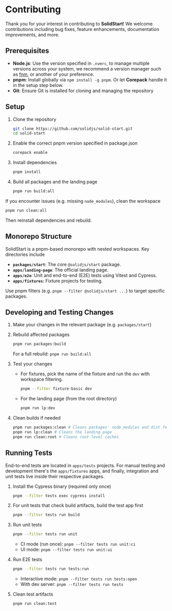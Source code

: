 # Contributing

Thank you for your interest in contributing to **SolidStart**! We welcome contributions including bug fixes, feature enhancements, documentation improvements, and more.

## Prerequisites

- **Node.js**: Use the version specified in `.nvmrc`, to manage multiple versions across your system, we recommend a version manager such as [fnm](https://github.com/Schniz/fnm), or another of your preference.
- **pnpm**: Install globally via `npm install -g pnpm`. Or let **Corepack** handle it in the setup step below.
- **Git**: Ensure Git is installed for cloning and managing the repository

## Setup

1. Clone the repository

   ```bash
   git clone https://github.com/solidjs/solid-start.git
   cd solid-start
   ```

2. Enable the correct pnpm version specified in package.json

   ```bash
   corepack enable
   ```

3. Install dependencies

   ```bash
   pnpm install
   ```

4. Build all packages and the landing page
   ```bash
   pnpm run build:all
   ```

If you encounter issues (e.g. missing `node_modules`), clean the workspace

```bash
pnpm run clean:all
```

Then reinstall dependencies and rebuild.

## Monorepo Structure

SolidStart is a pnpm-based monorepo with nested workspaces. Key directories include

- **`packages/start`**: The core `@solidjs/start` package.
- **`apps/landing-page`**: The official landing page.
- **`apps/e2e`**: Unit and end-to-end (E2E) tests using Vitest and Cypress.
- **`apps/fixtures`**: Fixture projects for testing.

Use pnpm filters (e.g. `pnpm --filter @solidjs/start ...`) to target specific packages.

## Developing and Testing Changes

1. Make your changes in the relevant package (e.g. `packages/start`)

2. Rebuild affected packages

   ```bash
   pnpm run packages:build
   ```

   For a full rebuild: `pnpm run build:all`

3. Test your changes

   - For fixtures, pick the name of the fixture and run the `dev` with workspace filtering.
     ```bash
     pnpm --filter fixture-basic dev
     ```
   - For the landing page (from the root directory)
     ```bash
     pnpm run lp:dev
     ```

4. Clean builds if needed
   ```bash
   pnpm run packages:clean # Cleans packages' node_modules and dist folders
   pnpm run lp:clean # Cleans the landing page
   pnpm run clean:root # Cleans root-level caches
   ```

## Running Tests

End-to-end tests are located in `apps/tests` projects. For manual testing and development there's the `apps/fixtures` apps, and finally, integration and unit tests live inside their respective packages.

1. Install the Cypress binary (required only once)

   ```bash
   pnpm --filter tests exec cypress install
   ```

2. For unit tests that check build artifacts, build the test app first

   ```bash
   pnpm --filter tests run build
   ```

3. Run unit tests

   ```bash
   pnpm --filter tests run unit
   ```

   - CI mode (run once): `pnpm --filter tests run unit:ci`
   - UI mode: `pnpm --filter tests run unit:ui`

4. Run E2E tests

   ```bash
   pnpm --filter tests run tests:run
   ```

   - Interactive mode: `pnpm --filter tests run tests:open`
   - With dev server: `pnpm --filter tests run tests`

5. Clean test artifacts
   ```bash
   pnpm run clean:test
   ```
